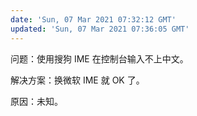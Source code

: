 ```yaml
---
date: 'Sun, 07 Mar 2021 07:32:12 GMT'
updated: 'Sun, 07 Mar 2021 07:36:05 GMT'
---
```


问题：使用搜狗 IME 在控制台输入不上中文。

解决方案：换微软 IME 就 OK 了。

原因：未知。
